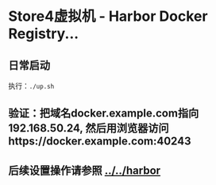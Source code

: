 # Store4虚拟机 - Harbor Docker Registry...

## 日常启动

  执行：`./up.sh`

## 验证：把域名docker.example.com指向192.168.50.24, 然后用浏览器访问https://docker.example.com:40243

## 后续设置操作请参照 [../../harbor](../../harbor)

